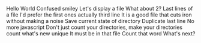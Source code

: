 Hello World
Confused smiley
Let's display a file
 What about 2?
 Last lines of a file
I'd prefer the first ones actually
third line
It is a good file that cuts iron without making a noise
 Save current state of directory
Duplicate last line
No more javascript
Don't just count your directories, make your directories count
what's new
unique
It must be in that file
 Count that word
What's next?
